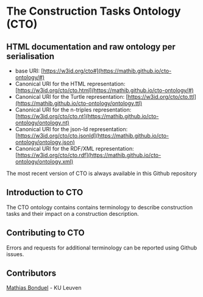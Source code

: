 # The Construction Tasks Ontology (CTO)

## HTML documentation and raw ontology per serialisation

* base URI: [https://w3id.org/cto#](https://mathib.github.io/cto-ontology/#)
* Canonical URI for the HTML representation: [https://w3id.org/cto/cto.html](https://mathib.github.io/cto-ontology/#)
* Canonical URI for the Turtle representation: [https://w3id.org/cto/cto.ttl](https://mathib.github.io/cto-ontology/ontology.ttl)
* Canonical URI for the n-triples representation: [https://w3id.org/cto/cto.nt](https://mathib.github.io/cto-ontology/ontology.nt)
* Canonical URI for the json-ld representation: [https://w3id.org/cto/cto.jsonld](https://mathib.github.io/cto-ontology/ontology.json)
* Canonical URI for the RDF/XML representation: [https://w3id.org/cto/cto.rdf](https://mathib.github.io/cto-ontology/ontology.xml)

The most recent version of CTO is always available in this Github repository

## Introduction to CTO

The CTO ontology contains contains terminology to describe construction tasks and their impact on a construction description.

## Contributing to CTO

Errors and requests for additional terminology can be reported using Github issues.

## Contributors

[Mathias Bonduel](https://github.com/mathib) - KU Leuven